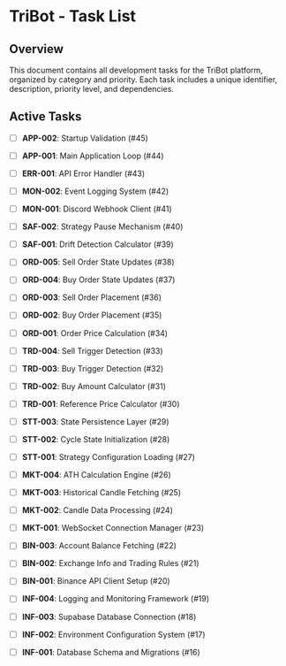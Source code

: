 # TriBot - Task List

## Overview

This document contains all development tasks for the TriBot platform, organized by category and priority. Each task includes a unique identifier, description, priority level, and dependencies.

## Active Tasks

- [ ] **APP-002**: Startup Validation (#45)

- [ ] **APP-001**: Main Application Loop (#44)

- [ ] **ERR-001**: API Error Handler (#43)

- [ ] **MON-002**: Event Logging System (#42)

- [ ] **MON-001**: Discord Webhook Client (#41)

- [ ] **SAF-002**: Strategy Pause Mechanism (#40)

- [ ] **SAF-001**: Drift Detection Calculator (#39)

- [ ] **ORD-005**: Sell Order State Updates (#38)

- [ ] **ORD-004**: Buy Order State Updates (#37)

- [ ] **ORD-003**: Sell Order Placement (#36)

- [ ] **ORD-002**: Buy Order Placement (#35)

- [ ] **ORD-001**: Order Price Calculation (#34)

- [ ] **TRD-004**: Sell Trigger Detection (#33)

- [ ] **TRD-003**: Buy Trigger Detection (#32)

- [ ] **TRD-002**: Buy Amount Calculator (#31)

- [ ] **TRD-001**: Reference Price Calculator (#30)

- [ ] **STT-003**: State Persistence Layer (#29)

- [ ] **STT-002**: Cycle State Initialization (#28)

- [ ] **STT-001**: Strategy Configuration Loading (#27)

- [ ] **MKT-004**: ATH Calculation Engine (#26)

- [ ] **MKT-003**: Historical Candle Fetching (#25)

- [ ] **MKT-002**: Candle Data Processing (#24)

- [ ] **MKT-001**: WebSocket Connection Manager (#23)

- [ ] **BIN-003**: Account Balance Fetching (#22)

- [ ] **BIN-002**: Exchange Info and Trading Rules (#21)

- [ ] **BIN-001**: Binance API Client Setup (#20)

- [ ] **INF-004**: Logging and Monitoring Framework (#19)

- [ ] **INF-003**: Supabase Database Connection (#18)

- [ ] **INF-002**: Environment Configuration System (#17)

- [ ] **INF-001**: Database Schema and Migrations (#16)


